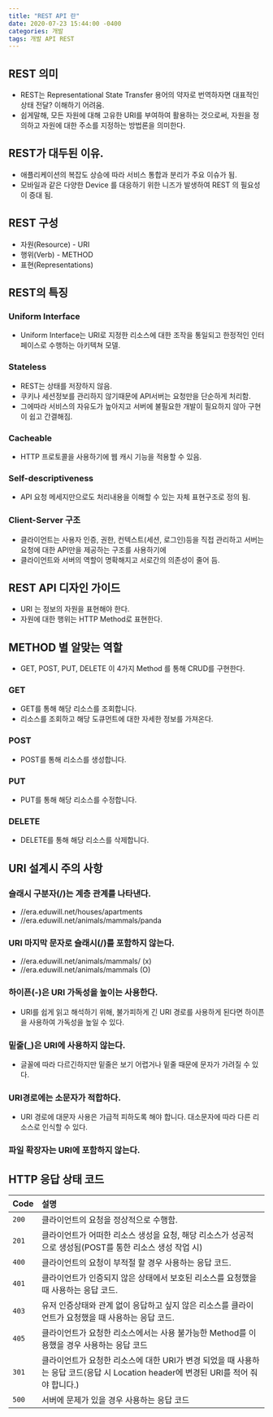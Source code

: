 ```yaml
---
title: "REST API 란"
date: 2020-07-23 15:44:00 -0400
categories: 개발
tags: 개발 API REST
---
```


## REST 의미

- REST는 Representational State Transfer 용어의 약자로 번역하자면 대표적인 상태 전달? 이해하기 어려움.
- 쉽게말해, 모든 자원에 대해 고유한 URI를 부여하여 활용하는 것으로써, 자원을 정의하고 자원에 대한 주소를 지정하는 방법론을 의미한다.

## REST가 대두된 이유.

- 애플리케이션의 복잡도 상승에 따라 서비스 통합과 분리가 주요 이슈가 됨.
- 모바일과 같은 다양한 Device 를 대응하기 위한 니즈가 발생하여 REST 의 필요성이 증대 됨.

## REST 구성

- 자원(Resource) - URI
- 행위(Verb) - METHOD
- 표현(Representations)

## REST의 특징

### Uniform Interface

- Uniform Interface는 URI로 지정한 리소스에 대한 조작을 통일되고 한정적인 인터페이스로 수행하는 아키텍쳐 모델.

### Stateless

- REST는 상태를 저장하지 않음.
- 쿠키나 세션정보를 관리하지 않기때문에 API서버는 요청만을 단순하게 처리함.
- 그에따라 서비스의 자유도가 높아지고 서버에 불필요한 개발이 필요하지 않아 구현이 쉽고 간결해짐.

### Cacheable

- HTTP 프로토콜을 사용하기에 웹 캐시 기능을 적용할 수 있음.

### Self-descriptiveness

- API 요청 메세지만으로도 처리내용을 이해할 수 있는 자체 표현구조로 정의 됨.

### Client-Server 구조

- 클라이언트는 사용자 인증, 권한, 컨텍스트(세션, 로그인)등을 직접 관리하고 서버는 요청에 대한 API만을 제공하는 구조를 사용하기에
- 클라이언트와 서버의 역할이 명확해지고 서로간의 의존성이 줄어 듬.

## REST API 디자인 가이드

- URI 는 정보의 자원을 표현해야 한다.
- 자원에 대한 행위는 HTTP Method로 표현한다.

## METHOD 별 알맞는 역할

- GET, POST, PUT, DELETE 이 4가지 Method 를 통해 CRUD를 구현한다.

### GET

- GET를 통해 해당 리소스를 조회합니다.
- 리소스를 조회하고 해당 도큐먼트에 대한 자세한 정보를 가져온다.

### POST

- POST를 통해 리소스를 생성합니다.

### PUT

- PUT를 통해 해당 리소스를 수정합니다.

### DELETE

- DELETE를 통해 해당 리소스를 삭제합니다.

## URI 설계시 주의 사항

### 슬래시 구분자(/)는 계층 관계를 나타낸다.

- //era.eduwill.net/houses/apartments
- //era.eduwill.net/animals/mammals/panda

### URI 마지막 문자로 슬래시(/)를 포함하지 않는다.

- //era.eduwill.net/animals/mammals/ (x)
- //era.eduwill.net/animals/mammals (O)

### 하이픈(-)은 URI 가독성을 높이는 사용한다.

- URI를 쉽게 읽고 해석하기 위해, 불가피하게 긴 URI 경로를 사용하게 된다면 하이픈을 사용하여 가독성을 높일 수 있다.

### 밑줄(\_)은 URI에 사용하지 않는다.

- 글꼴에 따라 다르긴하지만 밑줄은 보기 어렵거나 밑줄 때문에 문자가 가려질 수 있다.

### URI경로에는 소문자가 적합하다.

- URI 경로에 대문자 사용은 가급적 피하도록 해야 합니다. 대소문자에 따라 다른 리소스로 인식할 수 있다.

### 파일 확장자는 URI에 포함하지 않는다.

## HTTP 응답 상태 코드

| Code  | 설명                                                                                                                                |
| ----- | :---------------------------------------------------------------------------------------------------------------------------------- |
| `200` | 클라이언트의 요청을 정상적으로 수행함.                                                                                              |
| `201` | 클라이언트가 어떠한 리소스 생성을 요청, 해당 리소스가 성공적으로 생성됨(POST를 통한 리소스 생성 작업 시)                            |
| `400` | 클라이언트의 요청이 부적절 할 경우 사용하는 응답 코드.                                                                              |
| `401` | 클라이언트가 인증되지 않은 상태에서 보호된 리소스를 요청했을 때 사용하는 응답 코드.                                                 |
| `403` | 유저 인증상태와 관계 없이 응답하고 싶지 않은 리소스를 클라이언트가 요청했을 때 사용하는 응답 코드.                                  |
| `405` | 클라이언트가 요청한 리소스에서는 사용 불가능한 Method를 이용했을 경우 사용하는 응답 코드                                            |
| `301` | 클라이언트가 요청한 리소스에 대한 URI가 변경 되었을 때 사용하는 응답 코드(응답 시 Location header에 변경된 URI를 적어 줘야 합니다.) |
| `500` | 서버에 문제가 있을 경우 사용하는 응답 코드                                                                                          |

